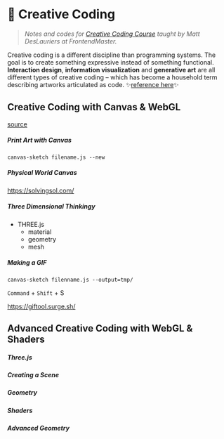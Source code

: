 # 📖 Creative Coding

> _Notes and codes for [Creative Coding Course](https://frontendmasters.com/teachers/matt-deslauriers/) taught by Matt DesLauriers at FrontendMaster._

Creative coding is a different discipline than programming systems. The goal is to create something expressive instead of something functional. **Interaction design**, **information visualization** and **generative art** are all different types of creative coding – which has become a household term describing artworks articulated as code.
✨[reference here](https://github.com/terkelg/awesome-creative-coding)✨

## Creative Coding with Canvas & WebGL

[source](https://github.com/mattdesl/canvas-sketch-util/blob/master/docs/random.md)

##### Print Art with Canvas

```
canvas-sketch filename.js --new
```

##### Physical World Canvas

https://solvingsol.com/

##### Three Dimensional Thinkingy

- THREE.js
  - material
  - geometry
  - mesh

##### Making a GIF

```
canvas-sketch filenname.js --output=tmp/
```

`Command` + `Shift` + S

https://giftool.surge.sh/

## Advanced Creative Coding with WebGL & Shaders

##### Three.js

##### Creating a Scene

##### Geometry

##### Shaders

##### Advanced Geometry
